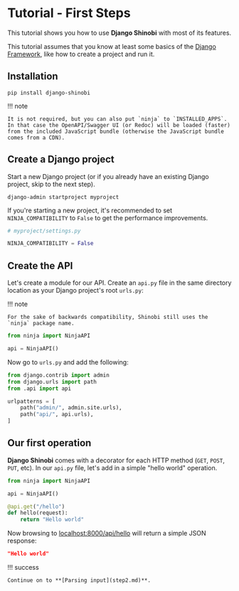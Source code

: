 # Tutorial - First Steps

This tutorial shows you how to use **Django Shinobi** with most of its features.

This tutorial assumes that you know at least some basics of the <a href="https://www.djangoproject.com/" target="_blank">Django Framework</a>, like how to create a project and run it.

## Installation

```console
pip install django-shinobi
```

!!! note

    It is not required, but you can also put `ninja` to `INSTALLED_APPS`.
    In that case the OpenAPI/Swagger UI (or Redoc) will be loaded (faster) from the included JavaScript bundle (otherwise the JavaScript bundle comes from a CDN).

## Create a Django project

Start a new Django project (or if you already have an existing Django project, skip to the next step).

```
django-admin startproject myproject
```

If you're starting a new project, it's recommended to set `NINJA_COMPATIBILITY` to `False` to get the 
performance improvements.

```python
# myproject/settings.py

NINJA_COMPATIBILITY = False
```

## Create the API

Let's create a module for our API. Create an `api.py` file in the same directory location as your Django project's root `urls.py`:

!!! note

    For the sake of backwards compatibility, Shinobi still uses the `ninja` package name.

```python
from ninja import NinjaAPI

api = NinjaAPI()
```

Now go to `urls.py` and add the following:

```python hl_lines="3 7"
from django.contrib import admin
from django.urls import path
from .api import api

urlpatterns = [
    path("admin/", admin.site.urls),
    path("api/", api.urls),
]
```

## Our first operation

**Django Shinobi** comes with a decorator for each HTTP method (`GET`, `POST`,
`PUT`, etc). In our `api.py` file, let's add in a simple "hello world"
operation.

```python hl_lines="5-7"
from ninja import NinjaAPI

api = NinjaAPI()

@api.get("/hello")
def hello(request):
    return "Hello world"
```

Now browsing to <a href="http://localhost:8000/api/hello"
target="_blank">localhost:8000/api/hello</a> will return a simple JSON
response:
```json
"Hello world"
```

!!! success

    Continue on to **[Parsing input](step2.md)**.